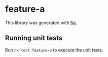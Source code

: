 # feature-a

This library was generated with [Nx](https://nx.dev).

## Running unit tests

Run `nx test feature-a` to execute the unit tests.
